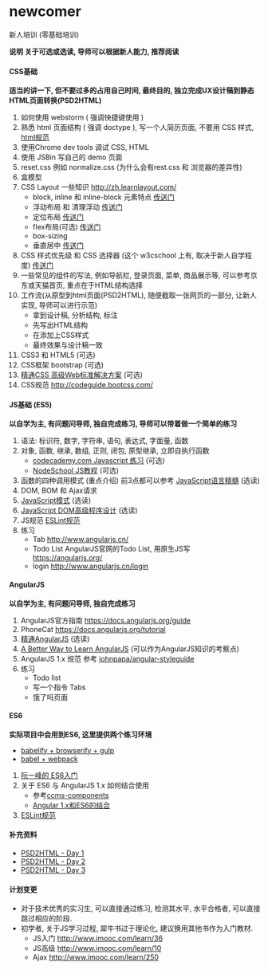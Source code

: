 # newcomer
新人培训 (零基础培训)

**说明 关于可选或选读, 导师可以根据新人能力, 推荐阅读**

#### CSS基础

**适当的讲一下, 但不要过多的占用自己时间, 最终目的, 独立完成UX设计稿到静态HTML页面转换(PSD2HTML)**

1. 如何使用 webstorm ( 强调快捷键使用 )
2. 熟悉 html 页面结构 ( 强调 doctype ), 写一个人简历页面, 不要用 CSS 样式, [html规范](https://gist.github.com/hjzheng/e3a1fadb3ef7df69ecef)
3. 使用Chrome dev tools 调试 CSS, HTML
4. 使用 JSBin 写自己的 demo 页面
5. reset.css 例如 normalize.css (为什么会有rest.css 和 浏览器的差异性)
6. 盒模型
7. CSS Layout 一些知识 http://zh.learnlayout.com/
    - block, inline 和 inline-block 元素特点 [传送门](http://zhenghaoju700.blog.163.com/blog/static/1358595182014542594926/)
    - 浮动布局 和 清理浮动 [传送门](http://zhenghaoju700.blog.163.com/blog/static/1358595182014583144423/)
    - 定位布局 [传送门](http://zhenghaoju700.blog.163.com/blog/static/13585951820145109128773/)
    - flex布局(可选) [传送门](https://gist.github.com/hjzheng/eb21c393a320391dcf63)
    - box-sizing
    - 垂直居中 [传送门](http://mossad.iteye.com/blog/2153675)
8. CSS 样式优先级 和 CSS 选择器 (这个 w3cschool 上有, 取决于新人自学程度) [传送门](http://zhenghaoju700.blog.163.com/blog/static/135859518201342883431872/)
9. 一些常见的组件的写法, 例如导航栏, 登录页面, 菜单, 商品展示等, 可以参考京东或天猫首页, 重点在于HTML结构选择
10. 工作流(从原型到html页面(PSD2HTML), 随便截取一张网页的一部分, 让新人实现, 导师可以进行示范)
    - 拿到设计稿, 分析结构, 标注
    - 先写出HTML结构
    - 在添加上CSS样式
    - 最终效果与设计稿一致
11. CSS3 和 HTML5 (可选)
12. CSS框架 bootstrap (可选)
13. [精通CSS 高级Web标准解决方案](https://book.douban.com/subject/4736167/) (可选)
14. CSS规范 http://codeguide.bootcss.com/

#### JS基础 (ES5)

**以自学为主, 有问题问导师, 独自完成练习, 导师可以带着做一个简单的练习**

1. 语法: 标识符, 数字, 字符串, 语句, 表达式, 字面量, 函数
2. 对象, 函数, 继承, 数组, 正则, 闭包, 原型继承, 立即自执行函数
    - [codecademy.com Javascript 练习](https://www.codecademy.com/learn/javascript) (可选)
    - [NodeSchool JS教程](https://github.com/sethvincent/javascripting) (可选)
3. 函数的四种调用模式 (重点介绍) 前3点都可以参考 [JavaScript语言精髓](http://item.jd.com/11090963.html) (选读)
4. DOM, BOM 和 Ajax请求
5. [JavaScript模式](http://item.jd.com/11044070.html) (选读)
6. [JavaScript DOM高级程序设计](http://item.jd.com/10138651.html) (选读)
7. JS规范 [ESLint规范](https://github.com/Jocs/ESLint_docs)
8. 练习
    - Tab http://www.angularjs.cn/
    - Todo List AngularJS官网的Todo List, 用原生JS写 https://angularjs.org/
    - login http://www.angularjs.cn/login


#### AngularJS

**以自学为主, 有问题问导师, 独自完成练习**

1. AngularJS官方指南 https://docs.angularjs.org/guide
2. PhoneCat https://docs.angularjs.org/tutorial
3. [精通AngularJS](http://www.duokan.com/book/90947) (选读)
4. [A Better Way to Learn AngularJS](https://thinkster.io/a-better-way-to-learn-angularjs) (可以作为AngularJS知识的考察点)
5. AngularJS 1.x 规范 参考 [johnpapa/angular-styleguide](https://github.com/johnpapa/angular-styleguide/blob/master/a1/i18n/zh-CN.md)
6. 练习
   - Todo list
   - 写一个指令 Tabs
   - 饿了吗页面

#### ES6

**实际项目中会用到ES6, 这里提供两个练习环境**

   - [babelify + browserify + gulp](https://github.com/hjzheng/es6-practice)
   - [babel + webpack](https://github.com/hjzheng/es6-practice-webpack)

1. [阮一峰的 ES6入门](http://es6.ruanyifeng.com/)
2. 关于 ES6 与 AngularJS 1.x 如何结合使用
   - 参考[ccms-components](https://github.com/ShuyunFF2E/ccms-components)
   - [Angular 1.x和ES6的结合](https://github.com/xufei/blog/issues/29)
3. [ESLint规范](https://github.com/Jocs/ESLint_docs)


#### 补充资料

- [PSD2HTML - Day 1](http://designmodo.com/create-website-day-1/)
- [PSD2HTML - Day 2](http://designmodo.com/create-website-day-2/)
- [PSD2HTML - Day 3](http://designmodo.com/create-website-day-3/)

#### 计划变更

- 对于技术优秀的实习生, 可以直接通过练习, 检测其水平, 水平合格者, 可以直接跳过相应的阶段.
- 初学者, 关于JS学习过程, 犀牛书过于理论化, 建议换用其他书作为入门教材.
    - JS入门 http://www.imooc.com/learn/36
    - JS高级 http://www.imooc.com/learn/10
    - Ajax http://www.imooc.com/learn/250